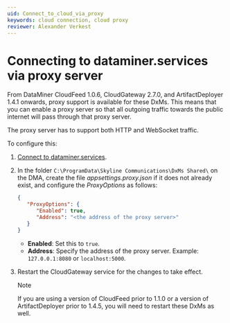 ```yaml
---
uid: Connect_to_cloud_via_proxy
keywords: cloud connection, cloud proxy
reviewer: Alexander Verkest
---
```


# Connecting to dataminer.services via proxy server

From DataMiner CloudFeed 1.0.6, CloudGateway 2.7.0, and ArtifactDeployer 1.4.1 onwards, proxy support is available for these DxMs. This means that you can enable a proxy server so that all outgoing traffic towards the public internet will pass through that proxy server.

The proxy server has to support both HTTP and WebSocket traffic.

To configure this:

1. [Connect to dataminer.services](xref:Connect_to_dataminer_services).

1. In the folder `C:\ProgramData\Skyline Communications\DxMs Shared\` on the DMA, create the file *appsettings.proxy.json* if it does not already exist, and configure the *ProxyOptions* as follows:

   ```json
   {
      "ProxyOptions": {
         "Enabled": true,
         "Address": "<the address of the proxy server>"
      }
   }
   ```

   - **Enabled**: Set this to `true`.
   - **Address**: Specify the address of the proxy server. Example: `127.0.0.1:8080` or `localhost:5000`.

1. Restart the CloudGateway service for the changes to take effect.

   > [!NOTE]
   > If you are using a version of CloudFeed prior to 1.1.0 or a version of ArtifactDeployer prior to 1.4.5, you will need to restart these DxMs as well.
